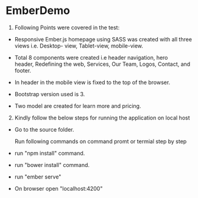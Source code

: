 # EmberDemo

1. Following Points were covered in the test:

- Responsive Ember.js homepage using SASS was created with all three views i.e. Desktop-   view, Tablet-view, mobile-view.

- Total 8 components were created i.e header navigation, hero header, Redefining the web, Services, Our Team, Logos, Contact, and footer.

- In header in the mobile view is fixed to the top of the browser.

- Bootstrap version used is 3.

- Two model are created for learn more and pricing.



2. Kindly follow the below steps for running the application on local host

- Go to the source folder.

  Run following commands on command promt or termial step by step

- run "npm install" command.
- run "bower install" command.
- run "ember serve"
- On browser open "localhost:4200"
